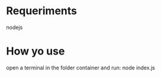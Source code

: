 # Requeriments
  nodejs
# How yo use
  open a terminal in the folder container and run: node index.js
